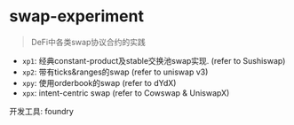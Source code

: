 # swap-experiment
> DeFi中各类swap协议合约的实践

- `xp1`: 经典constant-product及stable交换池swap实现. (refer to Sushiswap)
- `xp2`: 带有ticks&ranges的swap (refer to uniswap v3)
- `xpy`: 使用orderbook的swap (refer to dYdX)
- `xpx`: intent-centric swap (refer to Cowswap & UniswapX)

开发工具: foundry